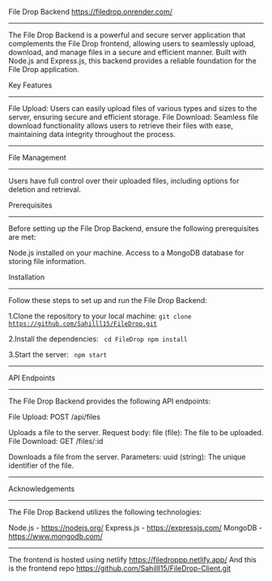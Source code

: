 File Drop Backend https://filedrop.onrender.com/
<hr>
The File Drop Backend is a powerful and secure server application that complements the File Drop frontend, allowing users to seamlessly upload, download, and manage files in a secure and efficient manner. Built with Node.js and Express.js, this backend provides a reliable foundation for the File Drop application.

Key Features
<hr>
File Upload: Users can easily upload files of various types and sizes to the server, ensuring secure and efficient storage.
File Download: Seamless file download functionality allows users to retrieve their files with ease, maintaining data integrity throughout the process.
<hr>
File Management
<hr>
Users have full control over their uploaded files, including options for deletion and retrieval.

Prerequisites
<hr>
Before setting up the File Drop Backend, ensure the following prerequisites are met:

Node.js installed on your machine.
Access to a MongoDB database for storing file information.

Installation
<hr>
Follow these steps to set up and run the File Drop Backend:

1.Clone the repository to your local machine:
<code>git clone https://github.com/Sahilll15/FileDrop.git</code>

2.Install the dependencies:
<Code>
cd FileDrop
npm install</code>

3.Start the server:
<code>
npm start</code>

<hr>
API Endpoints
<hr>
The File Drop Backend provides the following API endpoints:

File Upload: POST /api/files

Uploads a file to the server.
Request body:
file (file): The file to be uploaded.
File Download: GET /files/:id

Downloads a file from the server.
Parameters:
uuid (string): The unique identifier of the file.
<hr>
Acknowledgements
<hr>
The File Drop Backend utilizes the following technologies:

Node.js - https://nodejs.org/
Express.js - https://expressjs.com/
MongoDB - https://www.mongodb.com/
<hr>

The frontend is hosted using netlify https://filedroppp.netlify.app/
And this is the frontend repo https://github.com/Sahilll15/FileDrop-Client.git








